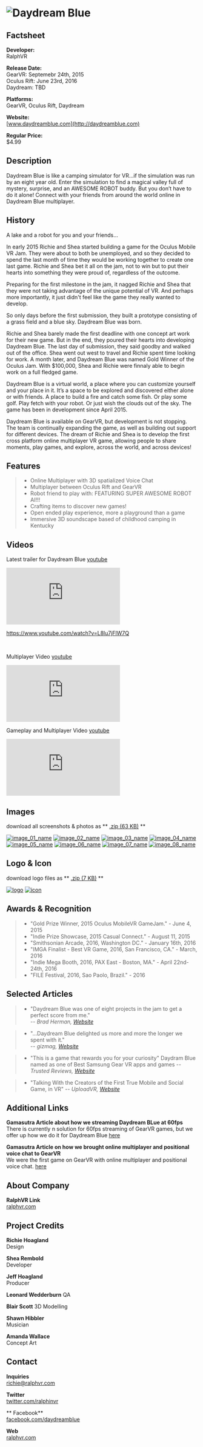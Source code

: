 # ![Daydream Blue](assets/images/header.png)

## Factsheet

**Developer:**  
RalphVR

**Release Date:**  
GearVR: Septemebr 24th, 2015
<br>
Oculus Rift: June 23rd, 2016
<br>
Daydream: TBD

**Platforms:**  
GearVR, Oculus Rift, Daydream
  

**Website:**  
[www.daydreamblue.com](http://daydreamblue.com)

**Regular Price:**  
$4.99

## Description

Daydream Blue is like a camping simulator for VR...if the simulation was run by an eight year old. Enter the simulation to find a magical valley full of mystery, surprise, and an AWESOME ROBOT buddy. But you don’t have to do it alone! Connect with your friends from around the world online in Daydream Blue multiplayer.

## History

A lake and a robot for you and your friends…
 
In early 2015 Richie and Shea started building a game for the Oculus Mobile VR Jam. They were about to both be unemployed, and so they decided to spend the last month of time they would be working together to create one last game. Richie and Shea bet it all on the jam, not to win but to put their hearts into something they were proud of, regardless of the outcome. 

Preparing for the first milestone in the jam, it nagged Richie and Shea that they were not taking advantage of the unique potential of VR. And perhaps more importantly, it just didn't feel like the game they really wanted to develop.

So only days before the first submission, they built a prototype consisting of a grass field and a blue sky. Daydream Blue was born. 

Richie and Shea barely made the first deadline with one concept art work for their new game. But in the end, they poured their hearts into developing Daydream Blue. The last day of submission, they said goodby and walked out of the office. Shea went out west to travel and Richie spent time looking for work. A month later, and Daydream Blue was named Gold Winner of the Oculus Jam. With $100,000, Shea and Richie were finnaly able to begin work on a full fledged game. 

Daydream Blue is a virtual world, a place where you can customize yourself and your place in it.  It’s a space to be explored and discovered either alone or with friends. A place to build a fire and catch some fish.  Or play some golf.  Play fetch with your robot. Or just wish the clouds out of the sky. The game has been in development since April 2015.

Daydream Blue is available on GearVR, but development is not stopping. The team is continually expanding the game, as well as building out support for different devices. The dream of Richie and Shea is to develop the first cross platform online multiplayer VR game, allowing people to share moments, play games, and explore, across the world, and across devices!

## Features

> * Online Multiplayer with 3D spatialized Voice Chat
> * Multiplayer between Oculus Rift and GearVR
> * Robot friend to play with: FEATURING SUPER AWESOME ROBOT AI!!!
> * Crafting items to discover new games!
> * Open ended play experience, more a playground than a game
> * Immersive 3D soundscape based of childhood camping in Kentucky


## Videos

Latest trailer for Daydream Blue [youtube](https://youtu.be/hKVtW93JQ1g)

<iframe src="https://www.youtube.com/embed/hKVtW93JQ1g" frameborder="0" allowfullscreen></iframe>

https://www.youtube.com/watch?v=L8lu7jFlW7Q

<br>

Multiplayer Video [youtube](https://youtu.be/6zlghauXfq0)

<iframe src="https://www.youtube.com/embed/6zlghauXfq0" frameborder="0" allowfullscreen></iframe>

<br>

Gameplay and Multiplayer Video [youtube](https://youtu.be/sTMh1eokTog)

<iframe src="https://www.youtube.com/embed/sTMh1eokTog" frameborder="0" allowfullscreen></iframe>

<!--Daydream Blue at Casual Connect! [Youtube](https://youtu.be/uEnzJYHbgAg"Jam Prototype Video")

<iframe src="//www.youtube.com/embed/uEnzJYHbgAg" frameborder="0" allowfullscreen></iframe>-->

## Images

download all screenshots & photos as ** [.zip (63 KB)](assets/images/images.zip "Images zip") **

[![image_01_name](assets/images/image_01.png)](assets/images/image_01.png)
[![image_02_name](assets/images/image_02.png)](assets/images/image_02.png)
[![image_03_name](assets/images/image_03.png)](assets/images/image_03.png)
[![image_04_name](assets/images/image_04.png)](assets/images/image_04.png)
[![image_05_name](assets/images/image_05.png)](assets/images/image_05.png)
[![image_06_name](assets/images/image_06.png)](assets/images/image_06.png)
[![image_07_name](assets/images/image_07.png)](assets/images/image_07.png)
[![image_08_name](assets/images/image_08.png)](assets/images/image_08.png)

## Logo & Icon

download logo files as ** [.zip (7 KB)]( assets/images/logo.zip "Logo & Icon zip") **

[![logo](assets/images/logo.png)](assets/images/logo.png "Logo")
[![icon](assets/images/icon.png)](assets/images/icon.png "Icon")

## Awards & Recognition

 > * "Gold Prize Winner, 2015 Oculus MobileVR GameJam." - June 4, 2015
 > * "Indie Prize Showcase, 2015 Casual Connect." - August 11, 2015
 > * "Smithsonian Arcade, 2016, Washington DC." - January 16th, 2016
 > * "IMGA Finalist - Best VR Game, 2016, San Francisco, CA." - March, 2016
 > * "Indie Mega Booth, 2016, PAX East - Boston, MA." - April 22nd-24th, 2016
 > * "FILE Festival, 2016, Sao Paolo, Brazil." - 2016

## Selected Articles

> * "Daydream Blue was one of eight projects in the jam to get a perfect score from me."  
-- *Brad Herman, [Website](http://www.bradherman.com/home/hitchhikers-guide-to-the-metaverse/theoculusmobilevrjam2015-thoughtsfromajudge/)*

> * "...Daydream Blue delighted us more and more the longer we spent with it."  
-- *gizmag, [Website](http://www.gizmag.com/best-gear-vr-apps-games-2015/40839/)*

> * "This is a game that rewards you for your curiosity" Daydram Blue named as one of Best Samsung Gear VR apps and games
-- *Trusted Reviews, [Website](http://www.trustedreviews.com/best-samsung-gear-vr-apps_round-up_Page-14)*

> * "Talking With the Creators of the First True Mobile and Social Game, in VR"
-- *UploadVR, [Website](http://uploadvr.com/i-interviewed-the-creators-of-daydream-blue-in-vr/)*

## Additional Links

**Gamasutra Article about how we streaming Daydream BLue at 60fps**  
There is currently n solution for 60fps streaming of GearVR games, but we offer up how we do it for Daydream Blue [here](http://gamasutra.com/blogs/RichieHoagland/20151026/257254/How_we_stream_our_GearVR_game_without_impacting_performance.php)

**Gamasutra Article on how we brought online multiplayer and positional voice chat to GearVR**  
We were the first game on GearVR with online multiplayer and positional voice chat. [here](http://gamasutra.com/blogs/RichieHoagland/20151216/262034/3_biggest_hurdles_faced_in_bringing_online_multiplayer_to_GearVR.php)

## About Company

**RalphVR Link**  
[ralphvr.com](https://www.ralphvr.com)

## Project Credits

**Richie Hoagland**   
Design

**Shea Rembold**  
Developer

**Jeff Hoagland**  
Producer

**Leonard Wedderburn**
QA

**Blair Scott**
3D Modelling

**Shawn Hibbler**  
Musician

**Amanda Wallace**  
Concept Art

## Contact

**Inquiries**  
[richie@ralphvr.com][contact]

**Twitter**  
[twitter.com/ralphinvr][twitter]

** Facebook**  
[facebook.com/daydreamblue][facebook]

**Web**  
[ralphvr.com][homepage]

<!--- =====================================================================  -->
<!--- Referenced links -->

[homepage]: http://ralphvr.com "RalphVR"

[contact]: mailto:richie@ralphvr.com

<!--- Social -->

[twitter]: https://twitter.com/ralphinvr
[facebook]: https://www.facebook.com/Daydream-Blue-1619781554938796
